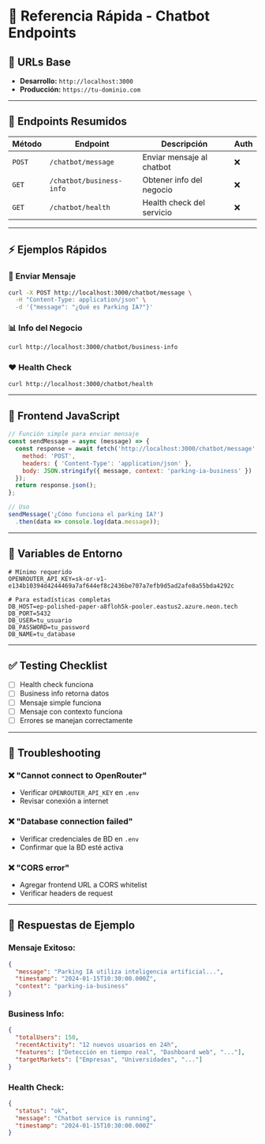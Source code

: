 # 🚀 Referencia Rápida - Chatbot Endpoints

## 📍 URLs Base
- **Desarrollo:** `http://localhost:3000`
- **Producción:** `https://tu-dominio.com`

---

## 🎯 Endpoints Resumidos

| Método | Endpoint | Descripción | Auth |
|--------|----------|-------------|------|
| `POST` | `/chatbot/message` | Enviar mensaje al chatbot | ❌ |
| `GET` | `/chatbot/business-info` | Obtener info del negocio | ❌ |
| `GET` | `/chatbot/health` | Health check del servicio | ❌ |

---

## ⚡ Ejemplos Rápidos

### 💬 Enviar Mensaje
```bash
curl -X POST http://localhost:3000/chatbot/message \
  -H "Content-Type: application/json" \
  -d '{"message": "¿Qué es Parking IA?"}'
```

### 📊 Info del Negocio
```bash
curl http://localhost:3000/chatbot/business-info
```

### ❤️ Health Check
```bash
curl http://localhost:3000/chatbot/health
```

---

## 📱 Frontend JavaScript

```javascript
// Función simple para enviar mensaje
const sendMessage = async (message) => {
  const response = await fetch('http://localhost:3000/chatbot/message', {
    method: 'POST',
    headers: { 'Content-Type': 'application/json' },
    body: JSON.stringify({ message, context: 'parking-ia-business' })
  });
  return response.json();
};

// Uso
sendMessage('¿Cómo funciona el parking IA?')
  .then(data => console.log(data.message));
```

---

## 🔧 Variables de Entorno

```env
# Mínimo requerido
OPENROUTER_API_KEY=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

# Para estadísticas completas
DB_HOST=ep-polished-paper-a8floh5k-pooler.eastus2.azure.neon.tech
DB_PORT=5432
DB_USER=tu_usuario
DB_PASSWORD=tu_password
DB_NAME=tu_database
```

---

## ✅ Testing Checklist

- [ ] Health check funciona
- [ ] Business info retorna datos
- [ ] Mensaje simple funciona
- [ ] Mensaje con contexto funciona
- [ ] Errores se manejan correctamente

---

## 🚨 Troubleshooting

### ❌ "Cannot connect to OpenRouter"
- Verificar `OPENROUTER_API_KEY` en `.env`
- Revisar conexión a internet

### ❌ "Database connection failed"
- Verificar credenciales de BD en `.env`
- Confirmar que la BD esté activa

### ❌ "CORS error"
- Agregar frontend URL a CORS whitelist
- Verificar headers de request

---

## 🎨 Respuestas de Ejemplo

### Mensaje Exitoso:
```json
{
  "message": "Parking IA utiliza inteligencia artificial...",
  "timestamp": "2024-01-15T10:30:00.000Z",
  "context": "parking-ia-business"
}
```

### Business Info:
```json
{
  "totalUsers": 150,
  "recentActivity": "12 nuevos usuarios en 24h",
  "features": ["Detección en tiempo real", "Dashboard web", "..."],
  "targetMarkets": ["Empresas", "Universidades", "..."]
}
```

### Health Check:
```json
{
  "status": "ok",
  "message": "Chatbot service is running",
  "timestamp": "2024-01-15T10:30:00.000Z"
}
``` 